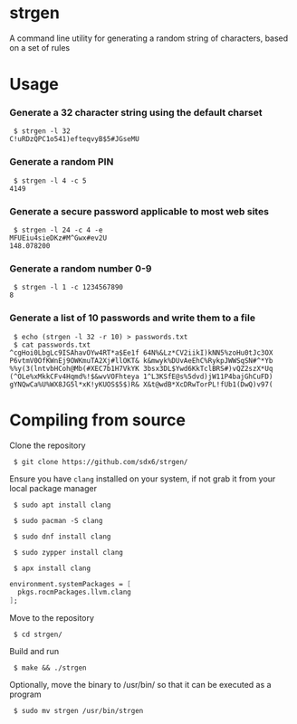# strgen
A command line utility for generating a random string of characters, based on a set of rules
# Usage
### Generate a 32 character string using the default charset
```
 $ strgen -l 32
C!uRDzQPC1o541)efteqvyB$5#JGseMU
```
### Generate a random PIN
```
 $ strgen -l 4 -c 5
4149
```
### Generate a secure password applicable to most web sites
```
 $ strgen -l 24 -c 4 -e
MFUEiu4sieDKz#M^Gwx#ev2U
148.078200
```
### Generate a random number 0-9
```
 $ strgen -l 1 -c 1234567890
8
```
### Generate a list of 10 passwords and write them to a file
```
 $ echo (strgen -l 32 -r 10) > passwords.txt
 $ cat passwords.txt
^cgHoi0LbgLc9ISAhavOYw4RT*a$Ee1f 64N%&Lz*CV2iikI)kNN5%zoHu0tJc3OX P6vtmV0OfKWnEj9OWKmuTA2Xj#llOKT& k&mwyk%DUvAeEhC%RykpJWWSqSN#^*Yb %%y(3(lntvbHCoh@Mb(#XEC7b1H7VkYK 3bsx3DL$Ywd6KkTclBRS#)vQZ2szX*Uq (^OLe%xMkkCFv4Hqmd%!$&wvVOFhteya 1^L3KSfE@s%5dvd)jW11P4bajGhCuFD) gYNQwCa%U%WX8JG5l*xK!yKUOS$5$)R& X&t@wdB*XcDRwTorPL!fUb1(DwQ)v97(
```
# Compiling from source
Clone the repository
```
 $ git clone https://github.com/sdx6/strgen/
```
Ensure you have `clang` installed on your system, if not grab it from your local package manager
```
 $ sudo apt install clang
```
```
 $ sudo pacman -S clang
```
```
 $ sudo dnf install clang
```
```
 $ sudo zypper install clang
```
```
 $ apx install clang
```
```nix
environment.systemPackages = [
  pkgs.rocmPackages.llvm.clang
];
```
Move to the repository
```
 $ cd strgen/
```
Build and run
```
 $ make && ./strgen
```
Optionally, move the binary to /usr/bin/ so that it can be executed as a program
```
 $ sudo mv strgen /usr/bin/strgen
```
